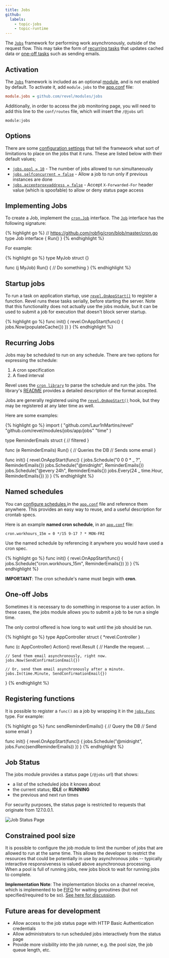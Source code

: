```yaml
---
title: Jobs
github:
  labels:
    - topic-jobs
    - topic-runtime
---
```


The [`Jobs`](https://godoc.org/github.com/revel/modules/jobs/app/jobs) framework for performing work asynchronously, outside of the
request flow. This may take the form of [recurring tasks](#jobs) that updates cached data
or [one-off tasks](#OneOff) such as sending emails.

## Activation

The [`Jobs`](https://godoc.org/github.com/revel/modules/jobs/app/jobs) framework is included as an optional [module](index.html), and is not enabled by default.
To activate it, add `module.jobs` to the [app.conf](../manual/appconf.html) file:

```ini
module.jobs = github.com/revel/modules/jobs
```

Additionally, in order to access the job monitoring page, you will need to add
this line to the `conf/routes` file, which will insert the `/@jobs` url:

    module:jobs

## Options

There are some [configuration settings](../manual/appconf.html#jobs) that tell the framework what sort of limitations
to place on the jobs that it runs. These are listed below with their default values;

- [`jobs.pool = 10`](appconf.html#jobspool) - The number of jobs allowed to run simultaneously
- [`jobs.selfconcurrent = false`](appconf.html#jobsselfconcurrent) - Allow a job to run only if previous instances are done
- [`jobs.acceptproxyaddress = false`](appconf#jobsacceptproxyaddress) - Accept `X-Forwarded-For` header value (which is spoofable) to allow or deny status page access

## Implementing Jobs

To create a Job, implement the [`cron.Job`](https://github.com/robfig/cron/) interface. The
[`Job`](https://godoc.org/github.com/revel/modules/jobs/app/jobs#Job) interface has the following signature:

{% highlight go %}
// https://github.com/robfig/cron/blob/master/cron.go
type Job interface {
Run()
}
{% endhighlight %}

For example:

{% highlight go %}
type MyJob struct {}

func (j MyJob) Run() {
// Do something
}
{% endhighlight %}

## Startup jobs

To run a task on application startup, use
[`revel.OnAppStart()`](https://godoc.org/github.com/revel/revel#OnAppStart) to register a function.
Revel runs these tasks serially, before starting the server. Note that this
functionality does not actually use the jobs module, but it can be used to
submit a job for execution that doesn't block server startup.

{% highlight go %}
func init() {
revel.OnAppStart(func() { jobs.Now(populateCache{}) })
}
{% endhighlight %}

<a name="RecurringJobs"></a>

## Recurring Jobs

Jobs may be scheduled to run on any schedule. There are two options for expressing the schedule:

1. A cron specification
2. A fixed interval

Revel uses the [`cron library`](https://godoc.org/github.com/revel/cron) to parse the
schedule and run the jobs. The library's
[README](https://github.com/revel/cron/blob/master/README.md) provides a detailed
description of the format accepted.

Jobs are generally registered using the
[`revel.OnAppStart()`](https://godoc.org/github.com/revel/revel#OnAppStart) hook, but they may be
registered at any later time as well.

Here are some examples:

{% highlight go %}
import (
"github.com/Laur1nMartins/revel"
"github.com/revel/modules/jobs/app/jobs"
"time"
)

type ReminderEmails struct {
// filtered
}

func (e ReminderEmails) Run() {
// Queries the DB
// Sends some email
}

func init() {
revel.OnAppStart(func() {
jobs.Schedule("0 0 0 \* _ ?", ReminderEmails{})
jobs.Schedule("@midnight", ReminderEmails{})
jobs.Schedule("@every 24h", ReminderEmails{})
jobs.Every(24 _ time.Hour, ReminderEmails{})
})
}
{% endhighlight %}

<a name="NamedSchedules"></a>

## Named schedules

You can [configure schedules ](appconf.html#jobs) in the [`app.conf`](appconf.html) file and reference them anywhere.
This provides an easy way to reuse, and a useful description for crontab specs.

Here is an example **named cron schedule**, in an [`app.conf`](appconf.html) file:

    cron.workhours_15m = 0 */15 9-17 ? * MON-FRI

Use the named schedule by referencing it anywhere you would have used a cron spec.

{% highlight go %}
func init() {
revel.OnAppStart(func() {
jobs.Schedule("cron.workhours_15m", ReminderEmails{})
})
}
{% endhighlight %}

<div class="alert alert-warning">
<b>IMPORTANT</b>: The cron schedule's name must begin with <b>cron</b>.

</div>

<a name="OneOff"></a>

## One-off Jobs

Sometimes it is necessary to do something in response to a user action. In these
cases, the jobs module allows you to submit a job to be run a single time.

The only control offered is how long to wait until the job should be run.

{% highlight go %}
type AppController struct { \*revel.Controller }

func (c AppController) Action() revel.Result {
// Handle the request.
...

    // Send them email asynchronously, right now.
    jobs.Now(SendConfirmationEmail{})

    // Or, send them email asynchronously after a minute.
    jobs.In(time.Minute, SendConfirmationEmail{})

}
{% endhighlight %}

## Registering functions

It is possible to register a `func()` as a job by wrapping it in the [`jobs.Func`](https://godoc.org/github.com/revel/modules/jobs/app/jobs#Func)
type. For example:

{% highlight go %}
func sendReminderEmails() {
// Query the DB
// Send some email
}

func init() {
revel.OnAppStart(func() {
jobs.Schedule("@midnight", jobs.Func(sendReminderEmails))
})
}
{% endhighlight %}

## Job Status

The jobs module provides a status page (`/@jobs` url) that shows:

- a list of the scheduled jobs it knows about
- the current status; **IDLE** or **RUNNING**
- the previous and next run times

<div class="alert alert-info">For security purposes, the status page is restricted to requests that originate
from 127.0.0.1.</div>

![Job Status Page](../img/jobs-status.png)

## Constrained pool size

It is possible to configure the job module to limit the number of jobs that are
allowed to run at the same time. This allows the developer to restrict the
resources that could be potentially in use by asynchronous jobs -- typically
interactive responsiveness is valued above asynchronous processing. When a pool
is full of running jobs, new jobs block to wait for running jobs to complete.

**Implementation Note**: The implementation blocks on a channel receive, which is
implemented to be [FIFO](http://en.wikipedia.org/wiki/FIFO) for waiting goroutines (but not specified/required to be
so). [See here for discussion](https://groups.google.com/forum/?fromgroups=#!topic/golang-nuts/CPwv8WlqKag).

## Future areas for development

- Allow access to the job status page with HTTP Basic Authentication credentials
- Allow administrators to run scheduled jobs interactively from the status page
- Provide more visibility into the job runner, e.g. the pool size, the job queue length, etc.
